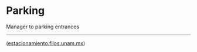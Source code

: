 # Parking
Manager to parking entrances
___

([estacionamiento.filos.unam.mx](http://estacionamiento.filos.unam.mx))